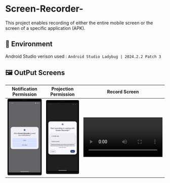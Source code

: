 # Screen-Recorder-
This project enables recording of either the entire mobile screen or the screen of a specific application (APK).


## 🌳 Environment
Android Studio verison used : ``Android Studio Ladybug | 2024.2.2 Patch 3``


## 🖼️ OutPut Screens

| Notification Permission | Projection Permission | Record Screen | 
|-------------------------|-----------------------|---------------|
| <img src="screenshots/notification_permission.png" width="250"> | <img src="screenshots/projection_permission.png" width="250"> | <video  src="screenshots/screen_recording.mp4" width="250"> |
